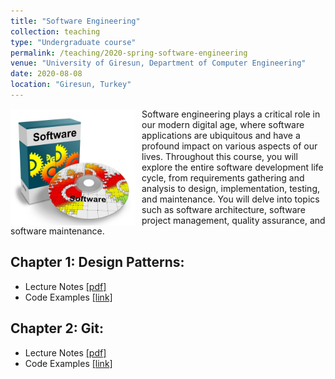 ```yaml
---
title: "Software Engineering"
collection: teaching
type: "Undergraduate course"
permalink: /teaching/2020-spring-software-engineering
venue: "University of Giresun, Department of Computer Engineering"
date: 2020-08-08
location: "Giresun, Turkey"
---
```


<img align="left" width="200" alt="software engineering" src="/images/teaching/software-engineering-course.jpg" style="float: left; margin-right: 10px;"> Software engineering plays a critical role in our modern digital age, where software applications are ubiquitous and have a profound impact on various aspects of our lives. Throughout this course, you will explore the entire software development life cycle, from requirements gathering and analysis to design, implementation, testing, and maintenance. You will delve into topics such as software architecture, software project management, quality assurance, and software maintenance.  

Chapter 1: Design Patterns: 
-----

* Lecture Notes <a href="http://sercankulcu.github.io/files/java/Chapter_01_Introduction.pdf">[pdf]</a>
* Code Examples <a href="https://github.com/sercankulcu/object-oriented-programming-java/tree/main/Lecture01">[link]</a>

Chapter 2: Git: 
-----

* Lecture Notes <a href="http://sercankulcu.github.io/files/java/Chapter_02_Basic_Syntax_and_Data_Types.pdf">[pdf]</a>
* Code Examples <a href="https://github.com/sercankulcu/object-oriented-programming-java/tree/main/Lecture02">[link]</a>

